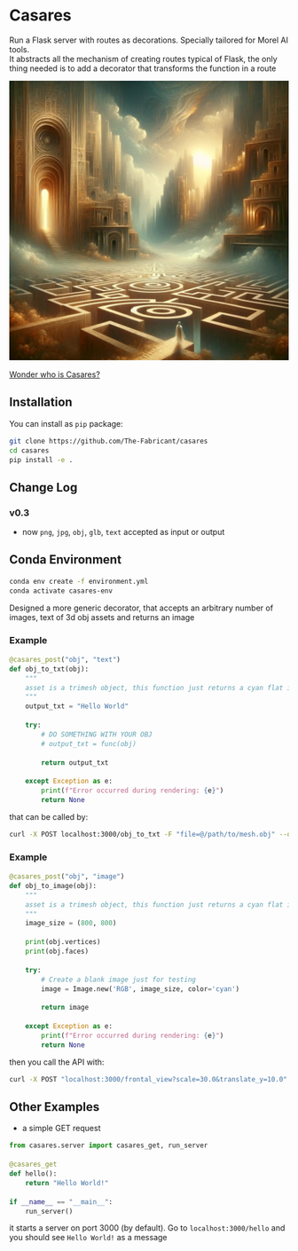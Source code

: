 # Casares

Run a Flask server with routes as decorations. Specially tailored for Morel AI tools.  
It abstracts all the mechanism of creating routes typical of Flask, the only thing needed is to add a decorator that transforms the function in a route

![Casares](/images/casares.jpg)

[Wonder who is Casares?](https://en.wikipedia.org/wiki/Adolfo_Bioy_Casares)


## Installation

You can install as `pip` package:

```bash
git clone https://github.com/The-Fabricant/casares
cd casares
pip install -e .
```

## Change Log

### v0.3
- now `png`, `jpg`, `obj`, `glb`, `text` accepted as input or output





## Conda Environment
```bash
conda env create -f environment.yml
conda activate casares-env
```


Designed a more generic decorator, that accepts an arbitrary number of images, text of 3d obj assets and returns an image

### Example

```python
@casares_post("obj", "text")
def obj_to_txt(obj):
    """
    asset is a trimesh object, this function just returns a cyan flat image
    """
    output_txt = "Hello World"

    try:
        # DO SOMETHING WITH YOUR OBJ
        # output_txt = func(obj)

        return output_txt

    except Exception as e:
        print(f"Error occurred during rendering: {e}")
        return None
```
 that can be called by:  
 ```bash
 curl -X POST localhost:3000/obj_to_txt -F "file=@/path/to/mesh.obj" --output "/path/to/output.txt"
```


### Example
```python
@casares_post("obj", "image")
def obj_to_image(obj):
    """
    asset is a trimesh object, this function just returns a cyan flat image
    """
    image_size = (800, 800)

    print(obj.vertices)
    print(obj.faces)

    try:
        # Create a blank image just for testing
        image = Image.new('RGB', image_size, color='cyan')

        return image

    except Exception as e:
        print(f"Error occurred during rendering: {e}")
        return None
```


then you call the API with:
```bash
curl -X POST "localhost:3000/frontal_view?scale=30.0&translate_y=10.0" -F "file=@/path/to/mesh.obj" --output "/path/to/output.png"
```

## Other Examples

- a simple GET request

```python
from casares.server import casares_get, run_server

@casares_get
def hello():
    return "Hello World!"

if __name__ == "__main__":
    run_server()
```

it starts a server on port 3000 (by default). Go to `localhost:3000/hello` and you should see `Hello World!` as a message

